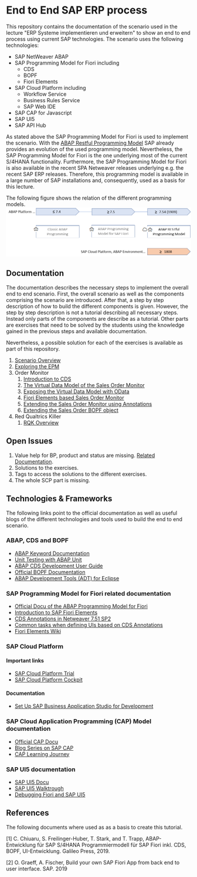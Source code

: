# End to End SAP ERP process

This repository contains the documentation of the scenario used in the lecture
"ERP Systeme implementieren und erweitern" to show an end to end process using
current SAP technologies. The scenario uses the following technologies:

* SAP NetWeaver ABAP
* SAP Programming Model for Fiori including
  * CDS
  * BOPF
  * Fiori Elements
* SAP Cloud Platform including
  * Workflow Service
  * Business Rules Service
  * SAP Web IDE
* SAP CAP for Javascript
* SAP UI5
* SAP API Hub

As stated above the SAP Programming Model for Fiori is used to implement the scenario.
With the [ABAP Restful Programming Model](https://help.sap.com/viewer/923180ddb98240829d935862025004d6/Cloud/en-US/289477a81eec4d4e84c0302fb6835035.html) SAP already provides an evolution of the used programming model.
Nevertheless, the SAP Programming Model for Fiori is the one underlying most of the current S/4HANA
functionality. Furthermore, the SAP Programming Model for Fiori is also available in the recent
SPA Netweaver releases underlying e.g. the recent SAP ERP releases. Therefore, this programming model
is available in a large number of SAP installations and, consequently, used as a basis for this lecture.

The following figure shows the relation of the different programming models.
![ABAP Programming Models](img/abap_programming_models.png)

## Documentation

The documentation describes the necessary steps to implement the overall end to end scenario.
First, the overall scenario as well as the components comprising the scenario are introduced.
After that, a step by step description of how to build the different components is given. However,
the step by step description is not a tutorial describing all necessary steps. Instead only parts of the
components are describe as a tutorial. Other parts are exercises that need to be solved by the students using the
knowledge gained in the previous steps and available documentation.

Nevertheless, a possible solution for each of the exercises is available as part of this repository.

1. [Scenario Overview](docs/overview.md)
1. [Exploring the EPM](docs/exploring_epm.md)
1. Order Monitor
    1. [Introduction to CDS](docs/cds_intro.md)
    1. [The Virtual Data Model of the Sales Order Monitor](docs/order_monitor_vdm.md)
    1. [Exposing the Virtual Data Model with OData](docs/order_monitor_odata.md)
    1. [Fiori Elements based Sales Order Monitor](docs/order_monitor_fe_1.md)
    1. [Extending the Sales Order Monitor using Annotations](docs/order_monitor_fe_2.md)
    1. [Extending the Sales Order BOPF object](docs/order_monitor_bopf.md)
1. Red Qualtrics Killer
    1. [RQK Overview](docs/rqk_overview.md)

## Open Issues

1. Value help for BP, product and status are missing. [Related Documentation](https://help.sap.com/viewer/cc0c305d2fab47bd808adcad3ca7ee9d/1809.000/en-US/38126a6ef7cc4a02b8ffc812b5c11b38.html).
1. Solutions to the exercises.
1. Tags to access the solutions to the different exercises.
1. The whole SCP part is missing.

## Technologies & Frameworks

The following links point to the official documentation as well as useful blogs of the different technologies and tools used to build the end to end scenario.

### ABAP, CDS and BOPF

* [ABAP Keyword Documentation](https://help.sap.com/doc/abapdocu_751_index_htm/7.51/en-US/index.htm)
* [Unit Testing with ABAP Unit](https://help.sap.com/viewer/c238d694b825421f940829321ffa326a/1809.000/en-US/08c60b52cb85444ea3069779274b43db.html)
* [ABAP CDS Development User Guide](https://help.sap.com/viewer/f2e545608079437ab165c105649b89db/7.51.2/en-US/4ed1f2e06e391014adc9fffe4e204223.html)
* [Official BOPF Documentation](https://help.sap.com/viewer/aa7fc5c3c1524844b811735b9373252a/7.51.2/en-US/ff7b806c01e44df7ba70878cc11d8a73.html)
* [ABAP Development Tools (ADT) for Eclipse](https://help.sap.com/viewer/7bfe8cdcfbb040dcb6702dada8c3e2f0/7.51.2/en-US/a3314a7fd9384ce8a40eff2d3b144628.html?q=ABAP%20CDS%20Development%20User%20Guide)

### SAP Programming Model for Fiori related documentation

* [Official Docu of the ABAP Programming Model for Fiori](https://help.sap.com/viewer/cc0c305d2fab47bd808adcad3ca7ee9d/1809.000/en-US/3b77569ca8ee4226bdab4fcebd6f6ea6.html)
* [Introduction to SAP Fiori Elements](https://experience.sap.com/fiori-design-web/smart-templates/)
* [CDS Annotations in Netweaver 7.51 SP2](https://help.sap.com/viewer/cc0c305d2fab47bd808adcad3ca7ee9d/7.51.2/en-US/630ce9b386b84e80bfade96779fbaeec.html)
* [Common tasks when defining UIs based on CDS Annotations](https://help.sap.com/viewer/cc0c305d2fab47bd808adcad3ca7ee9d/7.51.2/en-US/79d27f9b1c8440098acad66173409322.html)
* [Fiori Elements Wiki](https://wiki.scn.sap.com/wiki/display/Fiori/Fiori+elements)

### SAP Cloud Platform

#### Important links

* [SAP Cloud Platform Trial](https://www.sap.com/cmp/td/sap-cloud-platform-trial.html)
* [SAP Cloud Platform Cockpit](https://cockpit.hanatrial.ondemand.com/cockpit/#/home/trial)

#### Documentation

* [Set Up SAP Business Application Studio for Development](https://developers.sap.com/tutorials/appstudio-onboarding.html)

### SAP Cloud Application Programming (CAP) Model documentation

* [Official CAP Docu](https://cap.cloud.sap/docs/)
* [Blog Series on SAP CAP](https://blogs.sap.com/2019/10/19/build-an-english-premier-league-app-with-sap-cloud-application-programming-model-part-1-the-story-begins/)
* [CAP Learning Journey](https://help.sap.com/doc/221f8f84afef43d29ad37ef2af0c4adf/HP_2.0/en-US/972e35035f404685ba6bb54b03f7c167.html)

### SAP UI5 documentation

* [SAP UI5 Docu](https://sapui5.hana.ondemand.com/#/topic)
* [SAP UI5 Walktrough](https://sapui5.hana.ondemand.com/#/topic/3da5f4be63264db99f2e5b04c5e853db)
* [Debugging Fiori and SAP UI5](https://blogs.sap.com/2018/02/14/debugging-fiori-and-ui5-materials/)

## References

The following documents where used as as a basis to create this tutorial.

[1] C. Chiuaru, S. Freilinger-Huber, T. Stark, and T. Trapp, ABAP-Entwicklung für SAP S/4HANA Programmiermodell für SAP Fiori inkl. CDS, BOPF, UI-Entwicklung. Galileo Press, 2019.

[2] O. Graeff, A. Fischer, Build your own SAP Fiori App from back end to user interface. SAP. 2019
